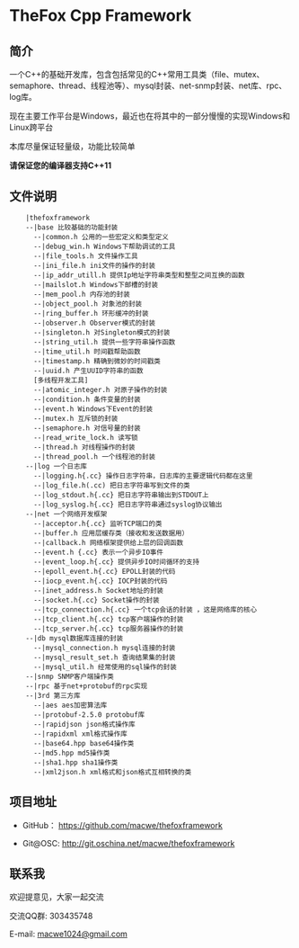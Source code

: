 # TheFox Cpp Framework

## 简介 ##
一个C++的基础开发库，包含包括常见的C++常用工具类（file、mutex、semaphore、thread、线程池等）、mysql封装、net-snmp封装、net库、rpc、log库。

现在主要工作平台是Windows，最近也在将其中的一部分慢慢的实现Windows和Linux跨平台

本库尽量保证轻量级，功能比较简单

**请保证您的编译器支持C++11**

## 文件说明 ##

		|thefoxframework
		--|base 比较基础的功能封装
		  --|common.h 公用的一些宏定义和类型定义	
		  --|debug_win.h Windows下帮助调试的工具
		  --|file_tools.h 文件操作工具
		  --|ini_file.h ini文件的操作的封装
		  --|ip_addr_utill.h 提供Ip地址字符串类型和整型之间互换的函数
		  --|mailslot.h Windows下邮槽的封装
		  --|mem_pool.h 内存池的封装
		  --|object_pool.h 对象池的封装
		  --|ring_buffer.h 环形缓冲的封装
		  --|observer.h Observer模式的封装
		  --|singleton.h 对Singleton模式的封装
		  --|string_util.h 提供一些字符串操作函数
		  --|time_util.h 时间戳帮助函数
		  --|timestamp.h 精确到微妙的时间戳类
		  --|uuid.h 产生UUID字符串的函数
		  [多线程开发工具]
		  --|atomic_integer.h 对原子操作的封装 
		  --|condition.h 条件变量的封装
		  --|event.h Windows下Event的封装
		  --|mutex.h 互斥锁的封装
		  --|semaphore.h 对信号量的封装
		  --|read_write_lock.h 读写锁
		  --|thread.h 对线程操作的封装
		  --|thread_pool.h 一个线程池的封装
		--|log 一个日志库
		  --|logging.h{.cc} 操作日志字符串，日志库的主要逻辑代码都在这里
		  --|log_file.h(.cc) 把日志字符串写到文件的类
		  --|log_stdout.h{.cc} 把日志字符串输出到STDOUT上
		  --|log_syslog.h{.cc} 把日志字符串通过syslog协议输出
		--|net 一个网络开发框架
		  --|acceptor.h{.cc} 监听TCP端口的类
		  --|buffer.h 应用层缓存类（接收和发送数据用）
		  --|callback.h 网络框架提供给上层的回调函数
		  --|event.h {.cc} 表示一个异步IO事件
		  --|event_loop.h{.cc} 提供异步IO时间循环的支持
		  --|epoll_event.h{.cc} EPOLL封装的代码
		  --|iocp_event.h{.cc} IOCP封装的代码
		  --|inet_address.h Socket地址的封装
		  --|socket.h{.cc} Socket操作的封装
		  --|tcp_connection.h{.cc} 一个tcp会话的封装 ，这是网络库的核心
		  --|tcp_client.h{.cc} tcp客户端操作的封装
		  --|tcp_server.h{.cc} tcp服务器操作的封装
		--|db mysql数据库连接的封装
		  --|mysql_connection.h mysql连接的封装
		  --|mysql_result_set.h 查询结果集的封装
		  --|mysql_util.h 经常使用的sql操作的封装
		--|snmp SNMP客户端操作类
		--|rpc 基于net+protobuf的rpc实现
		--|3rd 第三方库
		  --|aes aes加密算法库
		  --|protobuf-2.5.0 protobuf库
		  --|rapidjson json格式操作库
		  --|rapidxml xml格式操作库
		  --|base64.hpp base64操作类
		  --|md5.hpp md5操作类
		  --|sha1.hpp sha1操作类
		  --|xml2json.h xml格式和json格式互相转换的类


## 项目地址 ##
- GitHub： https://github.com/macwe/thefoxframework

- Git@OSC: http://git.oschina.net/macwe/thefoxframework

## 联系我 ##
欢迎提意见，大家一起交流

交流QQ群: 303435748

E-mail: macwe1024@gmail.com
